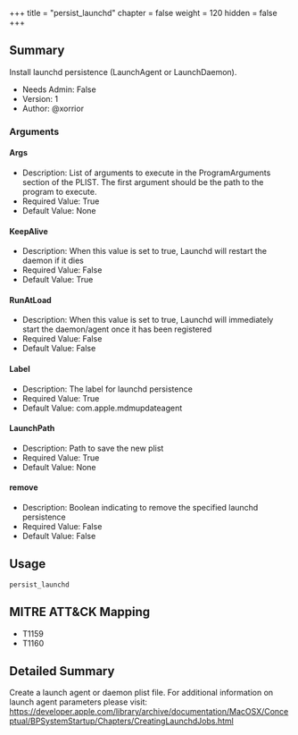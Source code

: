 +++
title = "persist_launchd"
chapter = false
weight = 120
hidden = false
+++

## Summary
Install launchd persistence (LaunchAgent or LaunchDaemon).

- Needs Admin: False  
- Version: 1  
- Author: @xorrior 

### Arguments

#### Args

- Description: List of arguments to execute in the ProgramArguments section of the PLIST. The first argument should be the path to the program to execute.
- Required Value: True
- Default Value: None

#### KeepAlive

- Description: When this value is set to true, Launchd will restart the daemon if it dies
- Required Value: False
- Default Value: True

#### RunAtLoad

- Description: When this value is set to true, Launchd will immediately start the daemon/agent once it has been registered
- Required Value: False
- Default Value: False

#### Label

- Description: The label for launchd persistence
- Required Value: True
- Default Value: com.apple.mdmupdateagent

#### LaunchPath

- Description: Path to save the new plist
- Required Value: True
- Default Value: None

#### remove
- Description: Boolean indicating to remove the specified launchd persistence
- Required Value: False
- Default Value: False

## Usage 
```
persist_launchd
```

## MITRE ATT&CK Mapping 

- T1159
- T1160

## Detailed Summary

Create a launch agent or daemon plist file. 
For additional information on launch agent parameters please visit: https://developer.apple.com/library/archive/documentation/MacOSX/Conceptual/BPSystemStartup/Chapters/CreatingLaunchdJobs.html